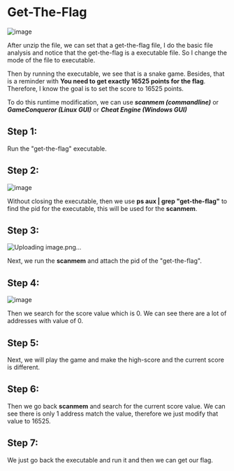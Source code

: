 # Get-The-Flag

![image](https://github.com/user-attachments/assets/606f752d-0a19-4ea6-94b8-862fc6550be1)

After unzip the file, we can set that a get-the-flag file, I do the basic file analysis and notice that the get-the-flag is a executable file. So I change the mode of the file to executable.

Then by running the executable, we see that is a snake game. Besides, that is a reminder with **You need to get exactly 16525 points for the flag**. Therefore, I know the goal is to set the score to 16525 points.

To do this runtime modification, we can use **_scanmem (commandline)_** or **_GameConqueror (Linux GUI)_** or **_Cheat Engine (Windows GUI)_**

## Step 1:

Run the "get-the-flag" executable.

## Step 2:
![image](https://github.com/user-attachments/assets/24d2df5a-bfc1-4058-bb99-2b2a13f4dbb5)

Without closing the executable, then we use **ps aux | grep "get-the-flag"** to find the pid for the executable, this will be used for the **scanmem**.

## Step 3:
![Uploading image.png…]()

Next, we run the **scanmem** and attach the pid of the "get-the-flag".

## Step 4:
![image](https://github.com/user-attachments/assets/619cb89e-c60e-40fb-b3ba-276c1285b891)

Then we search for the score value which is 0. We can see there are a lot of addresses with value of 0. 

## Step 5:

Next, we will play the game and make the high-score and the current score is different.

## Step 6:

Then we go back **scanmem** and search for the current score value. We can see there is only 1 address match the value, therefore we just modify that value to 16525.

## Step 7:

We just go back the executable and run it and then we can get our flag.
